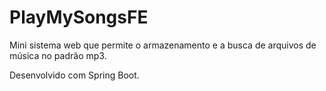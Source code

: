 # PlayMySongsFE
Mini sistema web que permite o armazenamento e a busca de arquivos de música no padrão mp3.

Desenvolvido com Spring Boot.
